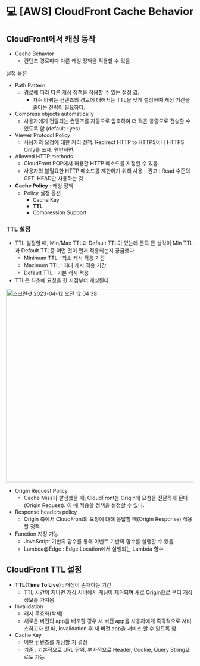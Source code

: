 💻 [AWS] CloudFront Cache Behavior
==============================
## CloudFront에서 캐싱 동작
* Cache Behavior
  * 컨텐츠 경로마다 다른 캐싱 정책을 적용할 수 있음

설정 옵션

* Path Pattern
    * 경로에 따라 다른 캐싱 정책을 적용할 수 있는 설정 값.
        * 자주 바뀌는 컨텐츠의 경로에 대해서는 TTL을 낮게 설정하여 캐싱 기간을 줄이는 전략이 필요하다.
* Compress objects automatically
    * 사용자에게 전달되는 컨텐츠를 자동으로 압축하여 더 적은 용량으로 전송할 수 있도록 함 (default : yes)
* Viewer Protocol Policy
    * 사용자의 요청에 대한 처리 정책. Redirect HTTP to HTTPS이나 HTTPS Only를 쓰자. 웬만하면.
* Allowed HTTP methods
    * CloudFront POP에서 허용할 HTTP 메소드를 지정할 수 있음.
    * 사용자의 불필요한 HTTP 메소드를 제한하기 위해 사용 - 권고 : Read 수준의 GET, HEAD만 사용하는 것
* **Cache Policy** : 캐싱 정책
  * Policy 설정 옵션
    * Cache Key
    * **TTL**
    * Compression Support

### TTL 설정
* TTL 설정할 때, Min/Max TTL과 Default TTL이 있는데 문득 든 생각이 Min TTL과 Default TTL중 어떤 것이 먼저 적용되는지 궁금했다.
    * Minimum TTL : 최소 캐시 적용 기간
    * Maximum TTL : 최대 캐시 적용 기간
    * Default TTL : 기본 캐시 적용
* TTL은 최초에 요청을 한 시점부터 캐싱된다. 

<img width="520" alt="스크린샷 2023-04-12 오전 12 04 38" src="https://user-images.githubusercontent.com/57285121/231205686-4551bae6-4608-4e9e-8e42-679dd66ec465.png">

* Origin Request Policy
    * Cache Miss가 발생했을 때, CloudFront는 Origin에 요청을 전달하게 된다(Origin Request). 이 때 적용할 정책을 설정할 수 있다.
* Response headers policy
    * Origin 측에서 CloudFront의 요청에 대해 응답할 때(Origin Response) 적용할 정책
* Function 지정 가능
    * JavaScript 기반의 함수를 통해 이벤트 기반의 함수를 실행할 수 있음.
    * Lambda@Edge : Edge Location에서 실행되는 Lambda 함수.

## CloudFront TTL 설정
* **TTL(Time To Live)** : 캐싱이 존재하는 기간
  * TTL 시간이 지나면 캐싱 서버에서 캐싱이 제거되며 새로 Origin으로 부터 캐싱 정보를 가져옴
* Invalidation
  * 캐시 무효화(삭제)
  * 새로운 버전의 app을 배포할 경우 새 버전 app을 사용자에게 즉각적으로 서비스하고자 할 때, Invalidation 후 새 버전 app을 서비스 할 수 있도록 함.
* Cache Key
  * 어떤 컨텐츠를 캐싱할 지 결정
  * 기준 : 기본적으로 URL 단위. 부가적으로 Header, Cookie, Query String으로도 가능

